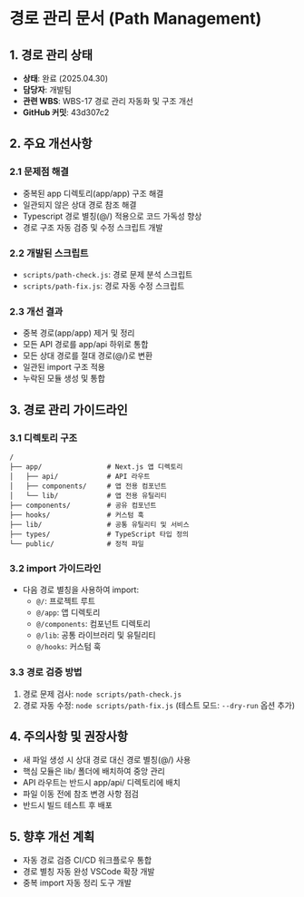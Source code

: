 # 경로 관리 문서 (Path Management)

## 1. 경로 관리 상태
- **상태**: 완료 (2025.04.30)
- **담당자**: 개발팀
- **관련 WBS**: WBS-17 경로 관리 자동화 및 구조 개선
- **GitHub 커밋**: 43d307c2

## 2. 주요 개선사항

### 2.1 문제점 해결
- 중복된 app 디렉토리(app/app) 구조 해결
- 일관되지 않은 상대 경로 참조 해결
- Typescript 경로 별칭(@/) 적용으로 코드 가독성 향상
- 경로 구조 자동 검증 및 수정 스크립트 개발

### 2.2 개발된 스크립트
- `scripts/path-check.js`: 경로 문제 분석 스크립트
- `scripts/path-fix.js`: 경로 자동 수정 스크립트

### 2.3 개선 결과
- 중복 경로(app/app) 제거 및 정리
- 모든 API 경로를 app/api 하위로 통합
- 모든 상대 경로를 절대 경로(@/)로 변환
- 일관된 import 구조 적용
- 누락된 모듈 생성 및 통합

## 3. 경로 관리 가이드라인

### 3.1 디렉토리 구조
```
/
├── app/                # Next.js 앱 디렉토리
│   ├── api/            # API 라우트
│   ├── components/     # 앱 전용 컴포넌트
│   └── lib/            # 앱 전용 유틸리티
├── components/         # 공유 컴포넌트
├── hooks/              # 커스텀 훅
├── lib/                # 공통 유틸리티 및 서비스
├── types/              # TypeScript 타입 정의
└── public/             # 정적 파일
```

### 3.2 import 가이드라인
- 다음 경로 별칭을 사용하여 import:
  - `@/`: 프로젝트 루트
  - `@/app`: 앱 디렉토리
  - `@/components`: 컴포넌트 디렉토리
  - `@/lib`: 공통 라이브러리 및 유틸리티
  - `@/hooks`: 커스텀 훅

### 3.3 경로 검증 방법
1. 경로 문제 검사: `node scripts/path-check.js`
2. 경로 자동 수정: `node scripts/path-fix.js` (테스트 모드: `--dry-run` 옵션 추가)

## 4. 주의사항 및 권장사항
- 새 파일 생성 시 상대 경로 대신 경로 별칭(@/) 사용
- 핵심 모듈은 lib/ 폴더에 배치하여 중앙 관리
- API 라우트는 반드시 app/api/ 디렉토리에 배치
- 파일 이동 전에 참조 변경 사항 점검
- 반드시 빌드 테스트 후 배포

## 5. 향후 개선 계획
- 자동 경로 검증 CI/CD 워크플로우 통합
- 경로 별칭 자동 완성 VSCode 확장 개발
- 중복 import 자동 정리 도구 개발 